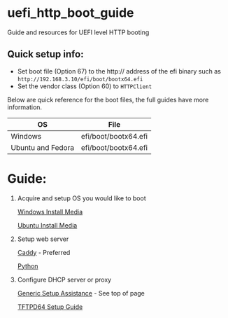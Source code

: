# uefi_http_boot_guide
Guide and resources for UEFI level HTTP booting

## Quick setup info:
 * Set boot file (Option 67) to the http:// address of the efi binary such as `http://192.168.3.10/efi/boot/bootx64.efi`
 * Set the vendor class (Option 60) to `HTTPClient`


Below are quick reference for the boot files, the full guides have more information.

| OS | File |
| -- | -- |
| Windows | efi/boot/bootx64.efi |
| Ubuntu and Fedora | efi/boot/bootx64.efi |

# Guide:
1. Acquire and setup OS you would like to boot

   [Windows Install Media](pages/os/windows.md)

   [Ubuntu Install Media](pages/os/ubuntu.md)

1. Setup web server

   [Caddy](pages/web/caddy.md) - Preferred

   [Python](pages/web/python.md)
1. Configure DHCP server or proxy

   [Generic Setup Assistance](#) - See top of page

   [TFTPD64 Setup Guide](pages/TFTPD64.md)


